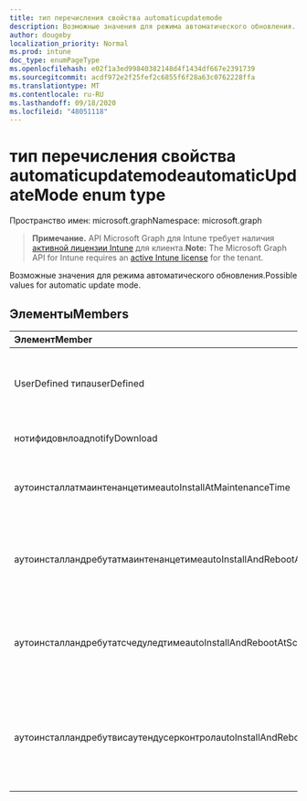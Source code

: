 ```yaml
---
title: тип перечисления свойства automaticupdatemode
description: Возможные значения для режима автоматического обновления.
author: dougeby
localization_priority: Normal
ms.prod: intune
doc_type: enumPageType
ms.openlocfilehash: e02f1a3ed99840382148d4f1434df667e2391739
ms.sourcegitcommit: acdf972e2f25fef2c6855f6f28a63c0762228ffa
ms.translationtype: MT
ms.contentlocale: ru-RU
ms.lasthandoff: 09/18/2020
ms.locfileid: "48051118"
---
```

# <a name="automaticupdatemode-enum-type"></a><span data-ttu-id="a9155-103">тип перечисления свойства automaticupdatemode</span><span class="sxs-lookup"><span data-stu-id="a9155-103">automaticUpdateMode enum type</span></span>

<span data-ttu-id="a9155-104">Пространство имен: microsoft.graph</span><span class="sxs-lookup"><span data-stu-id="a9155-104">Namespace: microsoft.graph</span></span>

> <span data-ttu-id="a9155-105">**Примечание.** API Microsoft Graph для Intune требует наличия [активной лицензии Intune](https://go.microsoft.com/fwlink/?linkid=839381) для клиента.</span><span class="sxs-lookup"><span data-stu-id="a9155-105">**Note:** The Microsoft Graph API for Intune requires an [active Intune license](https://go.microsoft.com/fwlink/?linkid=839381) for the tenant.</span></span>

<span data-ttu-id="a9155-106">Возможные значения для режима автоматического обновления.</span><span class="sxs-lookup"><span data-stu-id="a9155-106">Possible values for automatic update mode.</span></span>

## <a name="members"></a><span data-ttu-id="a9155-107">Элементы</span><span class="sxs-lookup"><span data-stu-id="a9155-107">Members</span></span>
|<span data-ttu-id="a9155-108">Элемент</span><span class="sxs-lookup"><span data-stu-id="a9155-108">Member</span></span>|<span data-ttu-id="a9155-109">Значение</span><span class="sxs-lookup"><span data-stu-id="a9155-109">Value</span></span>|<span data-ttu-id="a9155-110">Описание</span><span class="sxs-lookup"><span data-stu-id="a9155-110">Description</span></span>|
|:---|:---|:---|
|<span data-ttu-id="a9155-111">UserDefined типа</span><span class="sxs-lookup"><span data-stu-id="a9155-111">userDefined</span></span>|<span data-ttu-id="a9155-112">нуль</span><span class="sxs-lookup"><span data-stu-id="a9155-112">0</span></span>|<span data-ttu-id="a9155-113">Пользователь определен, значение по умолчанию, без намерения.</span><span class="sxs-lookup"><span data-stu-id="a9155-113">User Defined, default value, no intent.</span></span>|
|<span data-ttu-id="a9155-114">нотифидовнлоад</span><span class="sxs-lookup"><span data-stu-id="a9155-114">notifyDownload</span></span>|<span data-ttu-id="a9155-115">1 </span><span class="sxs-lookup"><span data-stu-id="a9155-115">1</span></span>|<span data-ttu-id="a9155-116">Уведомлять при скачивании.</span><span class="sxs-lookup"><span data-stu-id="a9155-116">Notify on download.</span></span>|
|<span data-ttu-id="a9155-117">аутоинсталлатмаинтенанцетиме</span><span class="sxs-lookup"><span data-stu-id="a9155-117">autoInstallAtMaintenanceTime</span></span>|<span data-ttu-id="a9155-118">2 </span><span class="sxs-lookup"><span data-stu-id="a9155-118">2</span></span>|<span data-ttu-id="a9155-119">Автоматическая установка во время обслуживания.</span><span class="sxs-lookup"><span data-stu-id="a9155-119">Auto-install at maintenance time.</span></span>|
|<span data-ttu-id="a9155-120">аутоинсталландребутатмаинтенанцетиме</span><span class="sxs-lookup"><span data-stu-id="a9155-120">autoInstallAndRebootAtMaintenanceTime</span></span>|<span data-ttu-id="a9155-121">4</span><span class="sxs-lookup"><span data-stu-id="a9155-121">3</span></span>|<span data-ttu-id="a9155-122">Автоматическая установка и перезагрузка во время обслуживания.</span><span class="sxs-lookup"><span data-stu-id="a9155-122">Auto-install and reboot at maintenance time.</span></span>|
|<span data-ttu-id="a9155-123">аутоинсталландребутатсчедуледтиме</span><span class="sxs-lookup"><span data-stu-id="a9155-123">autoInstallAndRebootAtScheduledTime</span></span>|<span data-ttu-id="a9155-124">4 </span><span class="sxs-lookup"><span data-stu-id="a9155-124">4</span></span>|<span data-ttu-id="a9155-125">Автоматическая установка и перезагрузка в запланированное время.</span><span class="sxs-lookup"><span data-stu-id="a9155-125">Auto-install and reboot at scheduled time.</span></span>|
|<span data-ttu-id="a9155-126">аутоинсталландребутвисаутендусерконтрол</span><span class="sxs-lookup"><span data-stu-id="a9155-126">autoInstallAndRebootWithoutEndUserControl</span></span>|<span data-ttu-id="a9155-127">5 </span><span class="sxs-lookup"><span data-stu-id="a9155-127">5</span></span>|<span data-ttu-id="a9155-128">Автоматическая установка и перезапуск без управления конечными пользователями</span><span class="sxs-lookup"><span data-stu-id="a9155-128">Auto-install and restart without end-user control</span></span>|









